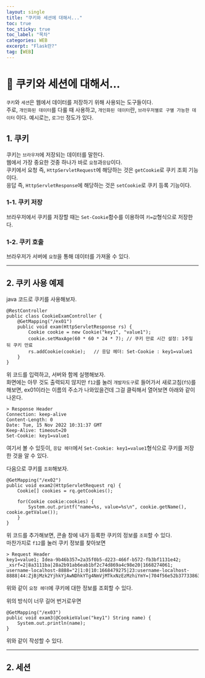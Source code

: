 ```yaml
---
layout: single
title: "쿠키와 세션에 대해서..."
toc: true
toc_sticky: true
toc_label: "목차"
categories: WEB
excerpt: "Flask란?"
tag: [WEB]
---
```


# 📘 쿠키와 세션에 대해서...
`쿠키`와 `세션`은 웹에서 데이터를 저장하기 위해 사용되는 도구들이다.  
주로, `개인화된 데이터`를 다룰 때 사용하고, `개인화된 데이터`란, `브라우저별로 구별 가능한 데이터` 이다.  예시로는, `로그인` 정도가 있다.  

## 1. 쿠키
쿠키는 `브라우저`에 저장되는 데이터를 말한다.  
웹에서 가장 중요한 것중 하나가 바로 `요청`과`응답`이다.  
쿠키에서 요청 즉, `HttpServletRequest`에 해당하는 것은 `getCookie`로 쿠키 조회 기능이다.  
응답 즉, `HttpServletResponse`에 해당하는 것은 `setCookie`로 쿠키 등록 기능이다.  

### 1-1. 쿠키 저장
브라우저에서 쿠키를 저장할 때는 `Set-Cookie`함수를 이용하여 `키=값`형식으로 저장한다.  

### 1-2.  쿠키 호출
브라우저가 서버에 `요청`을 통해 데이터를 가져올 수 있다.  

--- 

## 2. 쿠키 사용 예제

java 코드로 쿠키를 사용해보자.  
```
@RestController
public class CookieExamController {
	@GetMapping("/ex01")
	public void exam(HttpServletResponse rs) {
		Cookie cookie = new Cookie("key1", "value1");
        cookie.setMaxAge(60 * 60 * 24 * 7);	// 쿠키 만료 시간 설정: 1주일 뒤 쿠키 만료
		rs.addCookie(cookie);	// 응답 헤더: Set-Cookie : key1=value1
	}
}
```
위 코드를 입력하고, 서버와 함께 실행해보자.  
화면에는 아무 것도 출력되지 않지만  `f12`를 눌러 `개발자도구`로 들어가서 새로고침(`f5`)를 해보면, ex01이라는 이름의 주소가 나와있을건데 그걸 클릭해서 열어보면 아래와 같이 나온다.  

```
> Response Header
Connection: keep-alive
Content-Length: 0
Date: Tue, 15 Nov 2022 10:31:37 GMT
Keep-Alive: timeout=20
Set-Cookie: key1=value1
```
여기서 볼 수 있듯이, `응답 헤더`에서 `Set-Cookie: key1=value1`형식으로 쿠키를 저장한 것을 알 수 있다.  

다음으로 쿠키를 `조회`해보자.  

```
@GetMapping("/ex02")
public void exam2(HttpServletRequest rq) {
    Cookie[] cookies = rq.getCookies();
    
    for(Cookie cookie:cookies) {
        System.out.printf("name=%s, value=%s\n", cookie.getName(), cookie.getValue());
    }
}
```
위 코드를 추가해보면, 콘솔 창에 내가 등록한 쿠키의 정보를 `조회`할 수 있다.  
마찬가지로 `f12`를 눌러 쿠키 정보를 찾아보면

```
> Request Header
key1=value1; Idea-9b46b357=2a35f0b5-d223-466f-b572-fb3bf1131e42; _xsrf=2|8a3111ba|28a2b91ab6eab1bf2c74d869a4c98e20|1668274061; username-localhost-8888="2|1:0|10:1668479275|23:username-localhost-8888|44:ZjBjMzk2YjhkYjAwNDhkYTg4NmVjMTkxNzEzMzhiYmY=|704f56e52b3773386317885a767ea947455988928efa4e5641174da5af0de01a"
```
위와 같이 `요청 헤더`에 쿠키에 대한 정보를 조회할 수 있다.  

위의 방식이 너무 길어 번거로우면
```
@GetMapping("/ex03")
public void exam3(@CookieValue("key1") String name) {
    System.out.println(name);
}
```
위와 같이 작성할 수 있다.  

---
 
## 2. 세션